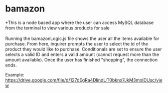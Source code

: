# bamazon #

*This is a node based app where the user can access MySQL database from the terminal to view various products for sale <br/>  
Running the bamazonLogic.js file shows the user all the items available for purchase. From here, inquirer prompts the user to select the id of the product they would like to purchase. Conditionals are set to ensure the user selects a valid ID and enters a valid amount (cannot request more than the amount available). Once the user has finished "shopping", the connection ends.

Example: https://drive.google.com/file/d/127dEgRa4DlindUT0bknx7JkM3molDUsc/view 
